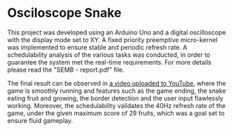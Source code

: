 # Osciloscope Snake

This project was developed using an Arduino Uno and a digital oscilloscope with the display mode set to XY. A fixed priority preemptive micro-kernel was implemented to ensure stable and periodic refresh rate. A schedulability analysis of the various tasks was conducted, in order to guarantee the system met the real-time requirements. For more details please read the "SEMB - report.pdf" file.

The final result can be observed in [a video uploaded to YouTube](https://www.youtube.com/watch?v=Z6TQhf5sGj8), where the game is smoothly running and features such as the game ending, the snake eating fruit and growing, the border detection and the user input flawlessly working. Moreover, the schedulability validates the 40Hz refresh rate of the game, under the given maximum score of 29 fruits, which was a goal set to ensure fluid gameplay.
